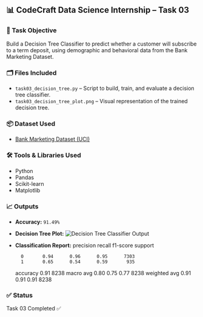 ## 📊 CodeCraft Data Science Internship – Task 03

### 🎯 Task Objective
Build a Decision Tree Classifier to predict whether a customer will subscribe to a term deposit, using demographic and behavioral data from the Bank Marketing Dataset.

### 🗂️ Files Included
- `task03_decision_tree.py` – Script to build, train, and evaluate a decision tree classifier.
- `task03_decision_tree_plot.png` – Visual representation of the trained decision tree.

### 📦 Dataset Used
- [Bank Marketing Dataset (UCI)](https://archive.ics.uci.edu/ml/datasets/Bank+Marketing)

### 🛠️ Tools & Libraries Used
- Python
- Pandas
- Scikit-learn
- Matplotlib

### 📈 Outputs
- **Accuracy:** `91.49%`
- **Decision Tree Plot:**
  ![Decision Tree Classifier Output](task03_decision_tree_plot.png)

- **Classification Report:**
           precision    recall  f1-score   support

        0       0.94      0.96      0.95      7303
        1       0.65      0.54      0.59       935

  accuracy                           0.91      8238
 macro avg       0.80      0.75      0.77      8238
weighted avg 0.91 0.91 0.91 8238

### ✅ Status
Task 03 Completed ✅
